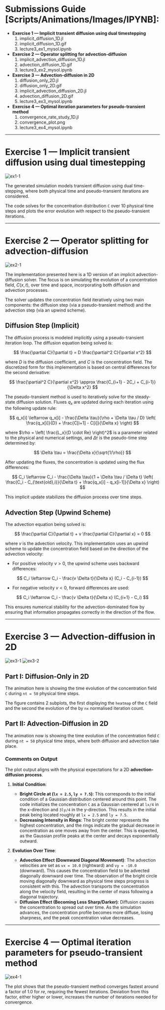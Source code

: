 # Submissions Guide [Scripts/Animations/Images/IPYNB]:
- **Exercise 1 — Implicit transient diffusion using dual timestepping**
	1. implicit_diffusion_1D.jl
	2. implicit_diffusion_1D.gif
	3. lecture3_ex1_mysol.ipynb
- **Exercise 2 — Operator splitting for advection-diffusion**
	1. implicit_advection_diffusion_1D.jl
	2. advection_diffusion_1D.gif
	3. lecture3_ex2_mysol.ipynb
- **Exercise 3 — Advection-diffusion in 2D**
	1. diffusion_only_2D.jl
	2. diffusion_only_2D.gif
	3. implicit_advection_diffusion_2D.jl
	4. advection_diffusion_2D.gif
	5. lecture3_ex3_mysol.ipynb
- **Exercise 4 — Optimal iteration parameters for pseudo-transient method**
	1. convergence_rate_study_1D.jl
	2. convergence_plot.png
	3. lecture3_ex4_mysol.ipynb

---

# Exercise 1 — Implicit transient diffusion using dual timestepping

![ex1-1](./implicit_diffusion_1D.gif)

The generated simulation models transient diffusion using dual time-stepping, where both physical time and pseudo-transient iterations are considered. 

The code solves for the concentration distribution `C` over 10 physical time steps and plots the error evolution with respect to the pseudo-transient iterations.

---

# Exercise 2 — Operator splitting for advection-diffusion

![ex2-1](./advection_diffusion_1D.gif)

The implementation presented here is a 1D version of an implicit advection-diffusion solver. The focus is on simulating the evolution of a concentration field, $C(x,t)$, over time and space, incorporating both diffusion and advection processes. 

The solver updates the concentration field iteratively using two main components: the diffusion step (via a pseudo-transient method) and the advection step (via an upwind scheme).

## **Diffusion Step (Implicit)**
The diffusion process is modeled implicitly using a pseudo-transient iteration loop. The diffusion equation being solved is:

$$
\frac{\partial C}{\partial t} = D \frac{\partial^2 C}{\partial x^2}
$$

where $D$ is the diffusion coefficient, and $C$ is the concentration field. The discretized form for this implementation is based on central differences for the second derivative:

$$
\frac{\partial^2 C}{\partial x^2} \approx \frac{C_{i+1} - 2C_i + C_{i-1}}{\Delta x^2}
$$

The pseudo-transient method is used to iteratively solve for the steady-state diffusion solution. Fluxes $q_x$ are updated during each iteration using the following update rule:

$$
q_x[i] \leftarrow q_x[i] - \frac{\Delta \tau}{\rho + \Delta \tau / D} \left( \frac{q_x[i]}{D} + \frac{C[i+1] - C[i]}{\Delta x} \right)
$$

where $\rho = \left( \frac{L_x}{D \cdot Re} \right)^2$ is a parameter related to the physical and numerical settings, and $\Delta \tau$ is the pseudo-time step determined by:

$$
\Delta \tau = \frac{\Delta x}{\sqrt{1/\rho}}
$$

After updating the fluxes, the concentration is updated using the flux differences:

$$
C_i \leftarrow C_i - \frac{\Delta \tau}{1 + \Delta \tau / \Delta t} \left( \frac{C_i - C_{\text{old},i}}{\Delta t} + \frac{q_x[i] - q_x[i-1]}{\Delta x} \right)
$$

This implicit update stabilizes the diffusion process over time steps.

## **Advection Step (Upwind Scheme)**
The advection equation being solved is:

$$
\frac{\partial C}{\partial t} + v \frac{\partial C}{\partial x} = 0
$$

where $v$ is the advection velocity. This implementation uses an upwind scheme to update the concentration field based on the direction of the advection velocity:

- For positive velocity $v > 0$, the upwind scheme uses backward differences:

$$
C_i \leftarrow C_i - \frac{v \Delta t}{\Delta x} (C_i - C_{i-1})
$$

- For negative velocity $v < 0$, forward differences are used:

$$
C_i \leftarrow C_i - \frac{v \Delta t}{\Delta x} (C_{i+1} - C_i)
$$

This ensures numerical stability for the advection-dominated flow by ensuring that information propagates correctly in the direction of the flow.

---
# Exercise 3 — Advection-diffusion in 2D

![ex3-1](./diffusion_only_2D.gif)
![ex3-2](./advection_diffusion_2D.gif)

## Part I: Diffusion-Only in 2D
The animation here is showing the time evolution of the concentration field `C` during `nt = 50` physical time steps. 

The figure contains 2 subplots, the first displaying the `heatmap` of the `C` field and the second the evolution of the by `nx` normalised iteration count.

## Part II: Advection-Diffusion in 2D

The animation now is showing the time evolution of the concentration field `C` during `nt = 50` physical time steps, where both diffusion and advection take place.

### Comments on Output

The plot output aligns with the physical expectations for a 2D **advection-diffusion process**. 

1. **Initial Condition**:
   - **Bright Circle at (`lx = 2.5`, `ly = 7.5`)**: This corresponds to the initial condition of a Gaussian distribution centered around this point. The code initializes the concentration `C` as a Gaussian centered at `lx/4` in the x-direction and `3ly/4` in the y-direction. This results in the initial peak being located roughly at `lx = 2.5` and `ly = 7.5`.
   - **Decreasing Intensity in Rings**: The bright center represents the highest concentration, and the rings indicate the gradual decrease in concentration as one moves away from the center. This is expected, as the Gaussian profile peaks at the center and decays exponentially outward.

2. **Evolution Over Time**:
   - **Advection Effect (Downward Diagonal Movement)**: The advection velocities are set as `vx = 10.0` (rightward) and `vy = -10.0` (downward). This causes the concentration field to be advected diagonally downward over time. The observation of the bright circle moving diagonally downward as physical time steps progress is consistent with this. The advection transports the concentration along the velocity field, resulting in the center of mass following a diagonal trajectory.
   - **Diffusion Effect (Becoming Less Sharp/Darker)**: Diffusion causes the concentration to spread out over time. As the simulation advances, the concentration profile becomes more diffuse, losing sharpness, and the peak concentration value decreases. 

---
# **Exercise 4 — Optimal iteration parameters for pseudo-transient method**

![ex4-1](./convergence_plot.png)

The plot shows that the pseudo-transient method converges fastest around a factor of 1.0 for $re$, requiring the fewest iterations. Deviation from this factor, either higher or lower, increases the number of iterations needed for convergence.





















